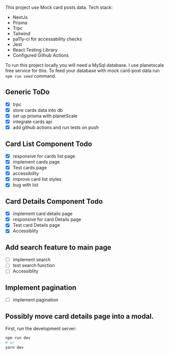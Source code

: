 This project use Mock card posts data. Tech stack: 
* NextJs
* Prisma
* Trpc
* Tailwind
* pa11y-ci for accessability checks
* Jest
* React Testing Library
* Configured Github Actions

To run this project locally you will need a MySql database. I use planetscale free service for this. To feed your database with mock card-post data run `npm run seed` command.

## Generic ToDo

- [x] trpc
- [x] store cards data into db
- [x] set up prisma with planetScale
- [x] integrate cards api
- [x] add github actions and run tests on push

## Card List Component Todo

- [x] responsive for cards list page
- [x] implement cards page
- [x] Test cards page
- [x] accessibility
- [x] improve card list styles   
- [x] bug with list  

## Card Details Component Todo
- [x] implement card details page
- [x] responsive for card Details page
- [x] Test card Details page
- [x] Accessiblity

## Add search feature to main page
- [ ] implement search 
- [ ] test search function
- [ ] Accessiblity

## Implement pagination
- [ ] implement pagination


## Possibly move card details page into a modal.
     
First, run the development server:

```bash
npm run dev
# or
yarn dev
```
